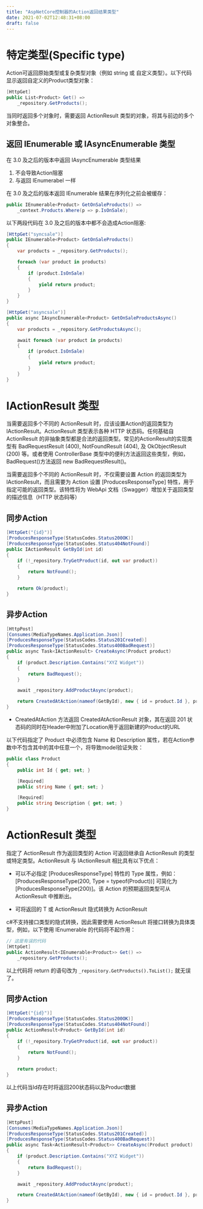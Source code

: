 ```yaml
---
title: "AspNetCore控制器的Action返回结果类型"
date: 2021-07-02T12:48:31+08:00
draft: false
---
```


# 特定类型(Specific type)

Action可返回原始类型或复杂类型对象（例如 string 或 自定义类型）。以下代码显示返回自定义的Product类型对象：

```C#
[HttpGet]
public List<Product> Get() =>
    _repository.GetProducts();
```

当同时返回多个对象时，需要返回 ActionResult 类型的对象，将其与前边的多个对象整合。

## 返回 IEnumerable<T> 或 IAsyncEnumerable<T> 类型

在 3.0 及之后的版本中返回 IAsyncEnumerable<T> 类型结果
1. 不会导致Action阻塞
2. 与返回 IEnumerabel<T> 一样

在 3.0 及之后的版本返回 IEnumerable<T> 结果在序列化之前会被缓存：

```c#
public IEnumerable<Product> GetOnSaleProducts() =>
    _context.Products.Where(p => p.IsOnSale);
```
以下两段代码在 3.0 及之后的版本中都不会造成Action阻塞:

```c#
[HttpGet("syncsale")]
public IEnumerable<Product> GetOnSaleProducts()
{
    var products = _repository.GetProducts();

    foreach (var product in products)
    {
        if (product.IsOnSale)
        {
            yield return product;
        }
    }
}
```

```c#
[HttpGet("asyncsale")]
public async IAsyncEnumerable<Product> GetOnSaleProductsAsync()
{
    var products = _repository.GetProductsAsync();

    await foreach (var product in products)
    {
        if (product.IsOnSale)
        {
            yield return product;
        }
    }
}
```

# IActionResult 类型

当需要返回多个不同的 ActionResult 时，应该设置Action的返回类型为 IActionResult。ActionResult 类型表示各种 HTTP 状态码。任何基础自 ActionResult 的非抽象类型都是合法的返回类型。常见的ActionResult的实现类型有 BadRequestResult (400), NotFoundResult (404), 及 OkObjectResult (200) 等。或者使用 ControllerBase 类型中的便利方法返回这些类型，例如，BadRequest()方法返回 new BadRequestResult()。

当需要返回多个不同的 ActionResult 时，不仅需要设置 Action 的返回类型为 IActionResult，而且需要为 Action 设置 [ProducesResponseType] 特性，用于指定可能的返回类型。该特性将为 WebApi 文档（Swagger）增加关于返回类型的描述信息（HTTP 状态码等）

## 同步Action

```c#
[HttpGet("{id}")]
[ProducesResponseType(StatusCodes.Status200OK)]
[ProducesResponseType(StatusCodes.Status404NotFound)]
public IActionResult GetById(int id)
{
    if (!_repository.TryGetProduct(id, out var product))
    {
        return NotFound();
    }

    return Ok(product);
}
```

## 异步Action

```c#
[HttpPost]
[Consumes(MediaTypeNames.Application.Json)]
[ProducesResponseType(StatusCodes.Status201Created)]
[ProducesResponseType(StatusCodes.Status400BadRequest)]
public async Task<IActionResult> CreateAsync(Product product)
{
    if (product.Description.Contains("XYZ Widget"))
    {
        return BadRequest();
    }

    await _repository.AddProductAsync(product);

    return CreatedAtAction(nameof(GetById), new { id = product.Id }, product);
}
```

* CreatedAtAction 方法返回 CreatedAtActionResult 对象，其在返回 201 状态码的同时在Header中附加了Location用于返回新建的Product的URL

以下代码指定了 Product 中必须包含 Name 和 Description 属性，若在Action参数中不包含其中的其中任意一个，将导致model验证失败：

```c#
public class Product
{
    public int Id { get; set; }

    [Required]
    public string Name { get; set; }

    [Required]
    public string Description { get; set; }
}
```

# ActionResult<T> 类型

指定了 ActionResult<T> 作为返回类型的 Action 可返回继承自 ActionResult 的类型或特定类型。ActionResult<T> 与 IActionResult 相比具有以下优点：

* 可以不必指定 [ProducesResponseType] 特性的 Type 属性，例如：[ProducesResponseType(200, Type = typeof(Product))] 可简化为 [ProducesResponseType(200)]。该 Action 的预期返回类型可从 ActionResult<T> 中推断出。

* 可将返回的 T 或 ActionResult 隐式转换为 ActionResult<T>

c#不支持接口类型的隐式转换，因此需要使用 ActionResult<T> 将接口转换为具体类型，例如，以下使用 IEnumerable 的代码将不起作用：

```c#
// 这是有误的代码
[HttpGet]
public ActionResult<IEnumerable<Product>> Get() =>
    _repository.GetProducts();
```

以上代码将 return 的语句改为 `_repository.GetProducts().ToList();` 就无误了。

## 同步Action

```c#
[HttpGet("{id}")]
[ProducesResponseType(StatusCodes.Status200OK)]
[ProducesResponseType(StatusCodes.Status404NotFound)]
public ActionResult<Product> GetById(int id)
{
    if (!_repository.TryGetProduct(id, out var product))
    {
        return NotFound();
    }

    return product;
}
```

以上代码当Id存在时将返回200状态码以及Product数据

## 异步Action


```c#
[HttpPost]
[Consumes(MediaTypeNames.Application.Json)]
[ProducesResponseType(StatusCodes.Status201Created)]
[ProducesResponseType(StatusCodes.Status400BadRequest)]
public async Task<ActionResult<Product>> CreateAsync(Product product)
{
    if (product.Description.Contains("XYZ Widget"))
    {
        return BadRequest();
    }

    await _repository.AddProductAsync(product);

    return CreatedAtAction(nameof(GetById), new { id = product.Id }, product);
}
```